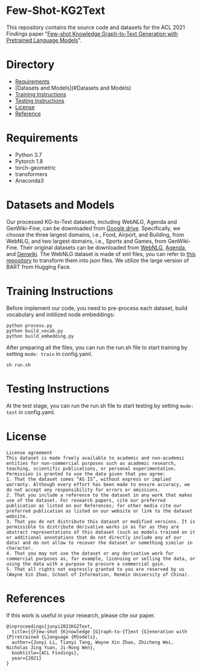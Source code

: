 # Few-Shot-KG2Text

This repository contains the source code and datasets for the ACL 2021 Findings paper "[Few-shot Knowledge Graph-to-Text Generation with Pretrained Language Models](https://arxiv.org/pdf/2106.01623.pdf)".

# Directory

- [Requirements](#Requirements)
- [Datasets and Models](#Datasets and Models)
- [Training Instructions](#Training-Instructions)
- [Testing Instructions](#Testing-Instructions)
- [License](#License)
- [Reference](#References)

# Requirements

- Python 3.7
- Pytorch 1.8
- torch-geometric 
- transformers
- Anaconda3

# Datasets and Models
Our processed KG-to-Text datasets, including WebNLG, Agenda and GenWiki-Fine, can be downloaded from [Google drive](). Specifically, we choose the three largest domains, i.e., Food, Airport, and Building, from WebNLG, and two largest domains, i.e., Sports and Games, from GenWiki-Fine. Their original datasets can be downloaded from [WebNLG](https://webnlg-challenge.loria.fr/challenge_2017/), [Agenda](https://github.com/rikdz/GraphWriter), and [Genwiki](https://github.com/zhijing-jin/genwiki). The WebNLG dataset is made of xml files, you can refer to [this repository](https://github.com/zhijing-jin/WebNLG_Reader) to transform them into json files. We utilize the large version of BART from Hugging Face.

# Training Instructions

Before implement our code, you need to pre-process each dataset, build vocabulary and initilized node embeddings:

```
python process.py
python build_vocab.py
python build_embedding.py
```

After preparing all the files, you can run the run.sh file to start training by setting ```mode: train``` in config.yaml.

```
sh run.sh 
```

# Testing Instructions

At the test stage, you can run the run.sh file to start testing by setting ```mode: test``` in config.yaml.

# License

```
License agreement
This dataset is made freely available to academic and non-academic entities for non-commercial purposes such as academic research, teaching, scientific publications, or personal experimentation. Permission is granted to use the data given that you agree:
1. That the dataset comes “AS IS”, without express or implied warranty. Although every effort has been made to ensure accuracy, we do not accept any responsibility for errors or omissions. 
2. That you include a reference to the dataset in any work that makes use of the dataset. For research papers, cite our preferred publication as listed on our References; for other media cite our preferred publication as listed on our website or link to the dataset website.
3. That you do not distribute this dataset or modified versions. It is permissible to distribute derivative works in as far as they are abstract representations of this dataset (such as models trained on it or additional annotations that do not directly include any of our data) and do not allow to recover the dataset or something similar in character.
4. That you may not use the dataset or any derivative work for commercial purposes as, for example, licensing or selling the data, or using the data with a purpose to procure a commercial gain.
5. That all rights not expressly granted to you are reserved by us (Wayne Xin Zhao, School of Information, Renmin University of China).
```

# References

If this work is useful in your research, please cite our paper.

```
@inproceedings{junyi2021KG2Text,
  title={{F}ew-shot {K}nowledge {G}raph-to-{T}ext {G}eneration with {P}retrained {L}anguage {M}odels},
  author={Junyi Li, Tianyi Tang, Wayne Xin Zhao, Zhicheng Wei, Nicholas Jing Yuan, Ji-Rong Wen},
  booktitle={ACL Findings},
  year={2021}
}
```

